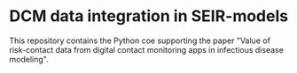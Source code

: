 # DCM data integration in SEIR-models

This repository contains the Python coe supporting the paper "Value of risk-contact data from digital contact monitoring apps in infectious disease modeling".
